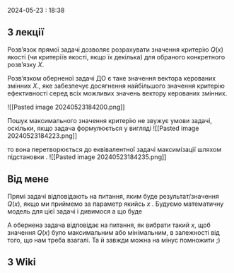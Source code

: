 2024-05-23 : 18:38

## З лекції 
Розв’язок прямої задачі дозволяє розрахувати значення критерію $Q(x)$
якості (чи критеріїв якості, якщо їх декілька) для обраного
конкретного розв’язку $X$.

Розв’язком оберненої задачі ДО є таке значення вектора керованих
змінних $X$., яке забезпечує досягнення найбільшого значення критерію
ефективності серед всіх можливих значень вектору керованих змінних.

![[Pasted image 20240523184200.png]]

Пошук максимального значення критерію не звужує умови задачі,
оскільки, якщо задача формулюється у вигляді
![[Pasted image 20240523184223.png]]

то вона перетворюється до еквівалентної задачі максимізації шляхом
підстановки .
![[Pasted image 20240523184235.png]]

## Від мене

Прямі задачі відповідають на питання, яким буде результат/значення $Q(x)$, якщо ми приймемо за параметр якийсь $x$ . Будуємо математичну модель для цієї задачі і дивимося а що буде

А обернена задача відповідає на питання, як вибрати такий $x$, щоб значення $Q(x)$ було максимальним або мінімальним, в залежності від того, що нам треба взагалі. Та й завжди можна на мінус помножити ;)

## З Wiki
